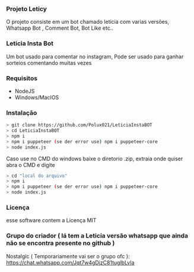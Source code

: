 ### Projeto Leticy

O projeto consiste em um bot chamado leticia com varias versões, Whatsapp Bot , Comment Bot, Bot Like etc..

### Leticia Insta Bot

Um bot usado para comentar no instagram, Pode ser usado para ganhar sorteios comentando muitas vezes


### Requisitos

- NodeJS
- Windows/MacIOS

### Instalação

```bash
> git clone https://github.com/Polux021/LeticiaInstaBOT
> cd LeticiaInstaBOT
> npm i
> npm i puppeteer (se der error use) npm i puppeteer-core
> node index.js
```

Caso use no CMD do windows baixe o diretorio .zip, extraia onde quiser
abra o CMD e digite

```bash
> cd "local do arquivo"
> npm i
> npm i puppeteer (se der error use) npm i puppeteer-core
> node index.js
```

### Licença

esse software contem a Licença MIT

### Grupo do criador ( lá tem a Leticia versão whatsapp que ainda não se encontra presente no github )
Nostalgic ( Temporariamente vai ser o grupo ofc ): https://chat.whatsapp.com/Jqt7w4gDjzC81tuglbLvIa
